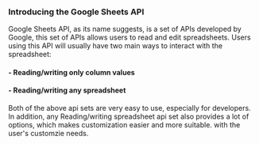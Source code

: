 ### Introducing the Google Sheets API
Google Sheets API, as its name suggests, is a set of APIs developed by Google, this set of APIs allows users to read and edit spreadsheets. Users using this API will usually have two main ways to interact with the spreadsheet:
#### - Reading/writing only column values ​
#### - Reading/writing any spreadsheet
Both of the above api sets are very easy to use, especially for developers. In addition, any Reading/writing spreadsheet api set also provides a lot of options, which makes customization easier and more suitable. with the user's customzie needs.
